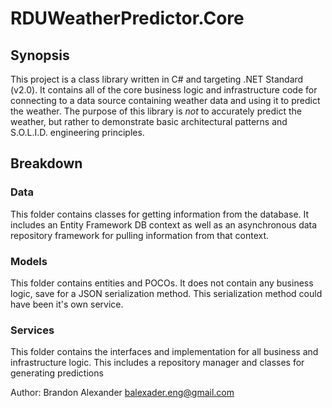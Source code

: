 # RDUWeatherPredictor.Core

## Synopsis
This project is a class library written in C# and targeting .NET Standard (v2.0). It contains all of the core business logic and infrastructure code for connecting to a data source containing weather data and using it to predict the weather. The purpose of this library is *not* to accurately predict the weather, but rather to demonstrate basic architectural patterns and S.O.L.I.D. engineering principles.

## Breakdown

### Data
This folder contains classes for getting information from the database. It includes an Entity Framework DB context as well as an asynchronous data repository framework for pulling information from that context.

### Models
This folder contains entities and POCOs. It does not contain any business logic, save for a JSON serialization method. This serialization method could have been it's own service.

### Services
This folder contains the interfaces and implementation for all business and infrastructure logic. This includes a repository manager and classes for generating predictions

Author: Brandon Alexander balexader.eng@gmail.com